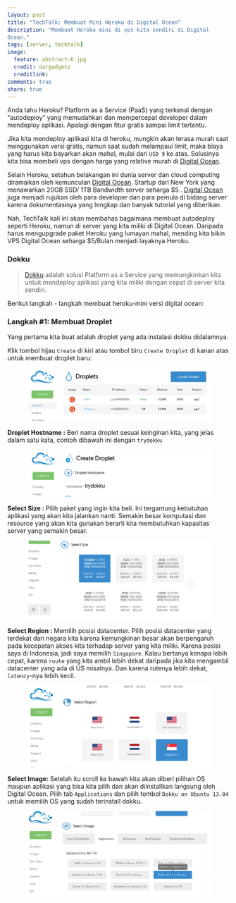 ```yaml
---
layout: post
title: "TechTalk: Membuat Mini Heroku di Digital Ocean"
description: "Membuat Heroku mini di vps kita sendiri di Digital
Ocean."
tags: [server, techtalk]
image:
  feature: abstract-6.jpg
  credit: dargadgetz
  creditlink: 
comments: true
share: true
---
```


Anda tahu Heroku? Platform as a Service (PaaS)
yang terkenal dengan “autodeploy” yang memudahkan dan
mempercepat developer dalam mendeploy aplikasi. Apalagi dengan fitur
gratis sampai limit tertentu.


Jika kita mendeploy aplikasi kita di heroku, mungkin akan terasa murah saat menggunakan versi gratis, namun saat sudah melampaui limit, maka biaya yang harus kita bayarkan akan mahal, mulai dari `USD 9` ke atas. Solusinya kita bisa membeli vps dengan harga yang relative murah di [Digital Ocean](http://bit.ly/toOcean). <!-- more -->

Selain Heroku, setahun belakangan ini dunia server dan cloud computing
diramaikan oleh kemunculan [Digital Ocean](http://bit.ly/toOcean). Startup dari New York yang
menawarkan 20GB SSD/ 1TB Bandwidth server seharga $5 . [Digital Ocean](http://bit.ly/toOcean)
juga menjadi rujukan oleh para developer dan para pemula di bidang
server karena dokumentasinya yang lengkap dan banyak tutorial yang
diberikan.

Nah, TechTalk kali ini akan membahas bagaimana membuat
autodeploy seperti Heroku, namun di server yang kita miliki di Digital
Ocean. Daripada harus mengupgrade paket Heroku yang lumayan mahal,
mending kita bikin VPS Digital Ocean seharga $5/Bulan menjadi layaknya
Heroku.

### Dokku
> [Dokku](https://github.com/progrium/dokku) adalah solusi Platform as a Service yang memungkinkan kita untuk mendeploy aplikasi yang kita miliki dengan cepat di server kita sendiri.

Berikut langkah - langkah membuat heroku-mini versi digital ocean:

### Langkah #1:  Membuat Droplet
Yang pertama kita buat adalah droplet yang ada instalasi dokku didalamnya.

Klik tombol hijau `Create` di kiri atau tombol biru `Create Droplet` di kanan atas untuk membuat droplet baru:
<figure>
  <img src="/images/techtalk-do-heroku/create_droplet.png" />
</figure>

**Droplet Hostname :** Beri nama droplet sesuai keinginan kita, yang jelas dalam satu kata, contoh dibawah ini dengan `trydokku`

<figure>
	<img src="/images/techtalk-do-heroku/config_1.png" />
</figure>

**Select Size :** Pilih paket yang ingin kita beli. Ini tergantung kebutuhan aplikasi yang akan kita jalankan nanti. Semakin besar komputasi dan resource yang akan kita gunakan berarti kita membutuhkan kapasitas server yang semakin besar.

<figure>
	<img src="/images/techtalk-do-heroku/config_2.png" />
</figure>

**Select Region :** Memilih posisi datacenter. Pilih posisi datacenter yang terdekat dari negara kita karena kemungkinan besar akan berpengaruh pada kecepatan akses kita terhadap server yang kita miliki. Karena posisi saya di Indonesia, jadi saya memilih `Singapore`. Kalau bertanya kenapa lebih cepat, karena `route` yang kita ambil lebih dekat daripada jika kita mengambil datacenter yang ada di US misalnya. Dan karena rutenya lebih dekat, `latency`-nya lebih kecil.
 
<figure>
	<img src="/images/techtalk-do-heroku/config_3.png" />
</figure>

**Select Image:** Setelah itu scroll ke bawah kita akan diberi pilihan OS maupun aplikasi yang bisa kita pilih dan akan diinstallkan langsung oleh Digital Ocean. Pilih tab `Applications` dan pilih tombol `Dokku on Ubuntu 13.04` untuk memilih OS yang sudah terinstall dokku.

<figure>
	<img src="/images/techtalk-do-heroku/config_4.png" />
</figure>



